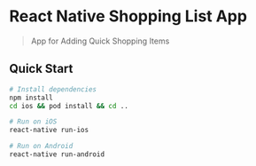 # React Native Shopping List App

> App for Adding Quick Shopping Items

## Quick Start

```bash
# Install dependencies
npm install
cd ios && pod install && cd ..

# Run on iOS
react-native run-ios

# Run on Android
react-native run-android

```
